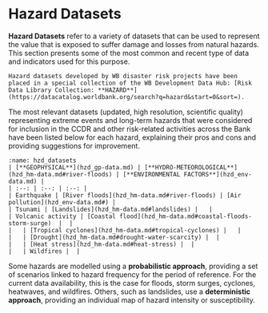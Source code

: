 # Hazard Datasets

**Hazard Datasets** refer to a variety of datasets that can be used to represent the value that is exposed to suffer damage and losses from natural hazards.
This section presents some of the most common and recent type of data and indicators used for this purpose.

```{seealso}
Hazard datasets developed by WB disaster risk projects have been placed in a special collection of the WB Development Data Hub: [Risk Data Library Collection: **HAZARD**](https://datacatalog.worldbank.org/search?q=hazard&start=0&sort=).
```

The most relevant datasets (updated, high resolution, scientific quality) representing extreme events and long-term hazards that were considered for inclusion in the CCDR and other risk-related activities across the Bank have been listed below for each hazard, explaining their pros and cons and providing suggestions for improvement.

```{table}
:name: hzd_datasets
| [**GEOPHYSICAL**](hzd_gp-data.md) | [**HYDRO-METEOROLOGICAL**](hzd_hm-data.md#river-floods) | [**ENVIRONMENTAL FACTORS**](hzd_env-data.md) |
| :--: | :--: | :--: |
| Earthquake | [River floods](hzd_hm-data.md#river-floods) | [Air pollution](hzd_env-data.md#) |
| Tsunami | [Landslides](hzd_hm-data.md#landslides) |   |
| Volcanic activity | [Coastal flood](hzd_hm-data.md#coastal-floods-storm-surge)  |  |
|   | [Tropical cyclones](hzd_hm-data.md#tropical-cyclones) |   |
|   | [Drought](hzd_hm-data.md#drought-water-scarcity) |  |
|   | [Heat stress](hzd_hm-data.md#heat-stress) |  |
|   | Wildfires |  |
```

Some hazards are modelled using a **probabilistic approach**, providing a set of scenarios linked to hazard frequency for the period of reference. For the current data availability, this is the case for floods, storm surges, cyclones, heatwaves, and wildfires.
Others, such as landslides, use a **deterministic approach**, providing an individual map of hazard intensity or susceptibility.